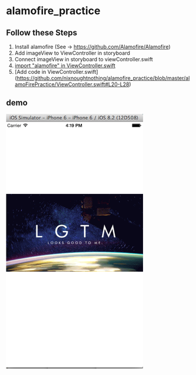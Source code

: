 # alamofire_practice

## Follow these Steps
1. Install alamofire (See ->  https://github.com/Alamofire/Alamofire)
2. Add imageView to ViewController in storyboard 
3. Connect imageView in storyboard to viewController.swift
4. [import "alamofire" in ViewController.swift](https://github.com/nixnoughtnothing/alamofire_practice/blob/master/alamoFirePractice/ViewController.swift#L10)
5. [Add code in ViewController.swift] (https://github.com/nixnoughtnothing/alamofire_practice/blob/master/alamoFirePractice/ViewController.swift#L20-L28)

## demo
![demo_image](https://github.com/nixnoughtnothing/alamofire_practice/blob/master/alamofire.png)
